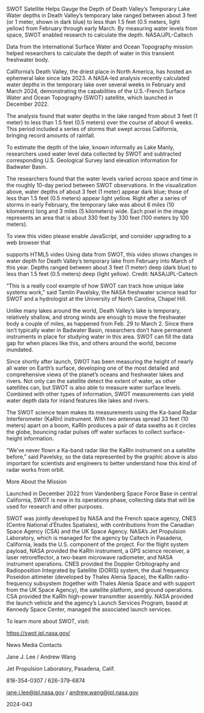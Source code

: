 SWOT Satellite Helps Gauge the Depth of Death Valley’s Temporary Lake 
 Water depths in Death Valley’s temporary lake ranged between about 3 feet (or 1 meter, shown in dark blue) to less than 1.5 feet (0.5 meters, light yellow) from February through early March. By measuring water levels from space, SWOT enabled research to calculate the depth. NASA/JPL-Caltech

Data from the international Surface Water and Ocean Topography mission helped researchers to calculate the depth of water in this transient freshwater body.

California’s Death Valley, the driest place in North America, has hosted an ephemeral lake since late 2023. A NASA-led analysis recently calculated water depths in the temporary lake over several weeks in February and March 2024, demonstrating the capabilities of the U.S.-French Surface Water and Ocean Topography (SWOT) satellite, which launched in December 2022.

The analysis found that water depths in the lake ranged from about 3 feet (1 meter) to less than 1.5 feet (0.5 meters) over the course of about 6 weeks. This period included a series of storms that swept across California, bringing record amounts of rainfall.

To estimate the depth of the lake, known informally as Lake Manly, researchers used water level data collected by SWOT and subtracted corresponding U.S. Geological Survey land elevation information for Badwater Basin.

The researchers found that the water levels varied across space and time in the roughly 10-day period between SWOT observations. In the visualization above, water depths of about 3 feet (1 meter) appear dark blue; those of less than 1.5 feet (0.5 meters) appear light yellow. Right after a series of storms in early February, the temporary lake was about 6 miles (10 kilometers) long and 3 miles (5 kilometers) wide. Each pixel in the image represents an area that is about 330 feet by 330 feet (100 meters by 100 meters).

To view this video please enable JavaScript, and consider upgrading to a web browser that

supports HTML5 video Using data from SWOT, this video shows changes in water depth for Death Valley’s temporary lake from February into March of this year. Depths ranged between about 3 feet (1 meter) deep (dark blue) to less than 1.5 feet (0.5 meters) deep (light yellow). Credit: NASA/JPL-Caltech

“This is a really cool example of how SWOT can track how unique lake systems work,” said Tamlin Pavelsky, the NASA freshwater science lead for SWOT and a hydrologist at the University of North Carolina, Chapel Hill.

Unlike many lakes around the world, Death Valley’s lake is temporary, relatively shallow, and strong winds are enough to move the freshwater body a couple of miles, as happened from Feb. 29 to March 2. Since there isn’t typically water in Badwater Basin, researchers don’t have permanent instruments in place for studying water in this area. SWOT can fill the data gap for when places like this, and others around the world, become inundated.

Since shortly after launch, SWOT has been measuring the height of nearly all water on Earth’s surface, developing one of the most detailed and comprehensive views of the planet’s oceans and freshwater lakes and rivers. Not only can the satellite detect the extent of water, as other satellites can, but SWOT is also able to measure water surface levels. Combined with other types of information, SWOT measurements can yield water depth data for inland features like lakes and rivers.

The SWOT science team makes its measurements using the Ka-band Radar Interferometer (KaRIn) instrument. With two antennas spread 33 feet (10 meters) apart on a boom, KaRIn produces a pair of data swaths as it circles the globe, bouncing radar pulses off water surfaces to collect surface-height information.

“We’ve never flown a Ka-band radar like the KaRIn instrument on a satellite before,” said Pavelsky, so the data represented by the graphic above is also important for scientists and engineers to better understand how this kind of radar works from orbit.

More About the Mission

Launched in December 2022 from Vandenberg Space Force Base in central California, SWOT is now in its operations phase, collecting data that will be used for research and other purposes.

SWOT was jointly developed by NASA and the French space agency, CNES (Centre National d’Études Spatiales), with contributions from the Canadian Space Agency (CSA) and the UK Space Agency. NASA’s Jet Propulsion Laboratory, which is managed for the agency by Caltech in Pasadena, California, leads the U.S. component of the project. For the flight system payload, NASA provided the KaRIn instrument, a GPS science receiver, a laser retroreflector, a two-beam microwave radiometer, and NASA instrument operations. CNES provided the Doppler Orbitography and Radioposition Integrated by Satellite (DORIS) system, the dual frequency Poseidon altimeter (developed by Thales Alenia Space), the KaRIn radio-frequency subsystem (together with Thales Alenia Space and with support from the UK Space Agency), the satellite platform, and ground operations. CSA provided the KaRIn high-power transmitter assembly. NASA provided the launch vehicle and the agency’s Launch Services Program, based at Kennedy Space Center, managed the associated launch services.

To learn more about SWOT, visit:

https://swot.jpl.nasa.gov/

News Media Contacts

Jane J. Lee / Andrew Wang

Jet Propulsion Laboratory, Pasadena, Calif.

818-354-0307 / 626-379-6874

jane.j.lee@jpl.nasa.gov / andrew.wang@jpl.nasa.gov

2024-043